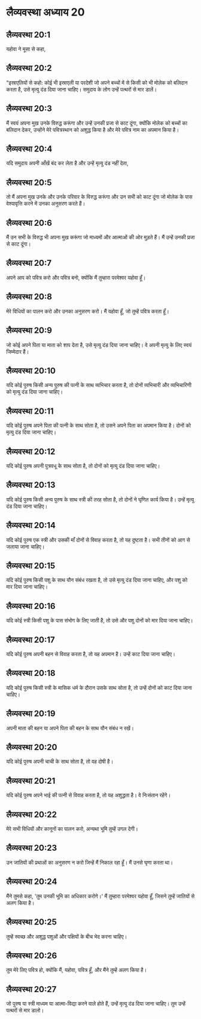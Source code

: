 # लैव्यवस्था अध्याय 20

## लैव्यवस्था 20:1
यहोवा ने मूसा से कहा,

## लैव्यवस्था 20:2
"इस्राएलियों से कहो: कोई भी इस्राएली या परदेशी जो अपने बच्चों में से किसी को भी मोलेक को बलिदान करता है, उसे मृत्यु दंड दिया जाना चाहिए। समुदाय के लोग उन्हें पत्थरों से मार डालें।

## लैव्यवस्था 20:3
मैं स्वयं अपना मुख उनके विरुद्ध करूंगा और उन्हें उनकी प्रजा से काट दूंगा, क्योंकि मोलेक को बच्चों का बलिदान देकर, उन्होंने मेरे पवित्रस्थान को अशुद्ध किया है और मेरे पवित्र नाम का अपमान किया है।

## लैव्यवस्था 20:4
यदि समुदाय अपनी आँखें बंद कर लेता है और उन्हें मृत्यु दंड नहीं देता,

## लैव्यवस्था 20:5
तो मैं अपना मुख उनके और उनके परिवार के विरुद्ध करूंगा और उन सभी को काट दूंगा जो मोलेक के पास वेश्यावृत्ति करने में उनका अनुसरण करते हैं।

## लैव्यवस्था 20:6
मैं उन सभी के विरुद्ध भी अपना मुख करूंगा जो माध्यमों और आत्माओं की ओर मुड़ते हैं। मैं उन्हें उनकी प्रजा से काट दूंगा।

## लैव्यवस्था 20:7
अपने आप को पवित्र करो और पवित्र बनो, क्योंकि मैं तुम्हारा परमेश्वर यहोवा हूँ।

## लैव्यवस्था 20:8
मेरे विधियों का पालन करो और उनका अनुसरण करो। मैं यहोवा हूँ, जो तुम्हें पवित्र करता हूँ।

## लैव्यवस्था 20:9
जो कोई अपने पिता या माता को शाप देता है, उसे मृत्यु दंड दिया जाना चाहिए। वे अपनी मृत्यु के लिए स्वयं जिम्मेदार हैं।

## लैव्यवस्था 20:10
यदि कोई पुरुष किसी अन्य पुरुष की पत्नी के साथ व्यभिचार करता है, तो दोनों व्यभिचारी और व्यभिचारिणी को मृत्यु दंड दिया जाना चाहिए।

## लैव्यवस्था 20:11
यदि कोई पुरुष अपने पिता की पत्नी के साथ सोता है, तो उसने अपने पिता का अपमान किया है। दोनों को मृत्यु दंड दिया जाना चाहिए।

## लैव्यवस्था 20:12
यदि कोई पुरुष अपनी पुत्रवधू के साथ सोता है, तो दोनों को मृत्यु दंड दिया जाना चाहिए।

## लैव्यवस्था 20:13
यदि कोई पुरुष किसी अन्य पुरुष के साथ स्त्री की तरह सोता है, तो दोनों ने घृणित कार्य किया है। उन्हें मृत्यु दंड दिया जाना चाहिए।

## लैव्यवस्था 20:14
यदि कोई पुरुष एक स्त्री और उसकी माँ दोनों से विवाह करता है, तो यह दुष्टता है। सभी तीनों को आग से जलाया जाना चाहिए।

## लैव्यवस्था 20:15
यदि कोई पुरुष किसी पशु के साथ यौन संबंध रखता है, तो उसे मृत्यु दंड दिया जाना चाहिए, और पशु को मार दिया जाना चाहिए।

## लैव्यवस्था 20:16
यदि कोई स्त्री किसी पशु के पास संभोग के लिए जाती है, तो उसे और पशु दोनों को मार दिया जाना चाहिए।

## लैव्यवस्था 20:17
यदि कोई पुरुष अपनी बहन से विवाह करता है, तो यह अपमान है। उन्हें काट दिया जाना चाहिए।

## लैव्यवस्था 20:18
यदि कोई पुरुष किसी स्त्री के मासिक धर्म के दौरान उसके साथ सोता है, तो उन्हें दोनों को काट दिया जाना चाहिए।

## लैव्यवस्था 20:19
अपनी माता की बहन या अपने पिता की बहन के साथ यौन संबंध न रखें।

## लैव्यवस्था 20:20
यदि कोई पुरुष अपनी चाची के साथ सोता है, तो वह दोषी है।

## लैव्यवस्था 20:21
यदि कोई पुरुष अपने भाई की पत्नी से विवाह करता है, तो यह अशुद्धता है। वे निःसंतान रहेंगे।

## लैव्यवस्था 20:22
मेरे सभी विधियों और कानूनों का पालन करो, अन्यथा भूमि तुम्हें उगल देगी।

## लैव्यवस्था 20:23
उन जातियों की प्रथाओं का अनुसरण न करो जिन्हें मैं निकाल रहा हूँ। मैं उनसे घृणा करता था।

## लैव्यवस्था 20:24
मैंने तुमसे कहा, 'तुम उनकी भूमि का अधिकार करोगे।' मैं तुम्हारा परमेश्वर यहोवा हूँ, जिसने तुम्हें जातियों से अलग किया है।

## लैव्यवस्था 20:25
तुम्हें स्वच्छ और अशुद्ध पशुओं और पक्षियों के बीच भेद करना चाहिए।

## लैव्यवस्था 20:26
तुम मेरे लिए पवित्र हो, क्योंकि मैं, यहोवा, पवित्र हूँ, और मैंने तुम्हें अलग किया है।

## लैव्यवस्था 20:27
जो पुरुष या स्त्री माध्यम या आत्मा-विद्या करने वाले होते हैं, उन्हें मृत्यु दंड दिया जाना चाहिए। तुम उन्हें पत्थरों से मार डालो।
